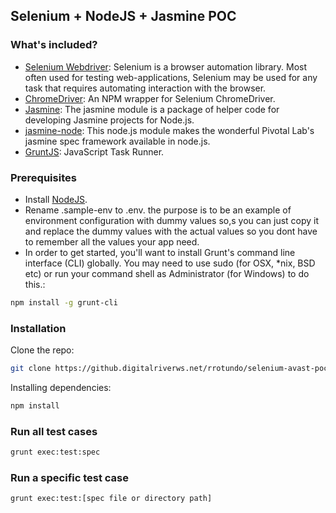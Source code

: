 ## Selenium + NodeJS + Jasmine POC

### What's included?

* [Selenium Webdriver](https://github.com/facebookincubator/create-react-app): Selenium is a browser automation library. Most often used for testing web-applications, Selenium may be used for any task that requires automating interaction with the browser.
* [ChromeDriver](https://www.npmjs.com/package/chromedriver): An NPM wrapper for Selenium ChromeDriver.
* [Jasmine](https://www.npmjs.com/package/jasmine): The jasmine module is a package of helper code for developing Jasmine projects for Node.js.
* [jasmine-node](https://github.com/mhevery/jasmine-node): This node.js module makes the wonderful Pivotal Lab's jasmine spec framework available in node.js.
* [GruntJS](https://gruntjs.com/): JavaScript Task Runner.

### Prerequisites
* Install [NodeJS](https://nodejs.org/en/download/).
* Rename .sample-env to .env. the purpose is to be an example of environment configuration with dummy values so,s you can just copy it and replace the dummy values with the actual values so you dont have to remember all the values your app need.
* In order to get started, you'll want to install Grunt's command line interface (CLI) globally. You may need to use sudo (for OSX, *nix, BSD etc) or run your command shell as Administrator (for Windows) to do this.:
```bash
npm install -g grunt-cli
```

### Installation
Clone the repo: 
```bash
git clone https://github.digitalriverws.net/rrotundo/selenium-avast-poc.git
```

Installing dependencies: 
```bash
npm install
```

### Run all test cases
```bash
grunt exec:test:spec
```

### Run a specific test case
```bash
grunt exec:test:[spec file or directory path]
```
